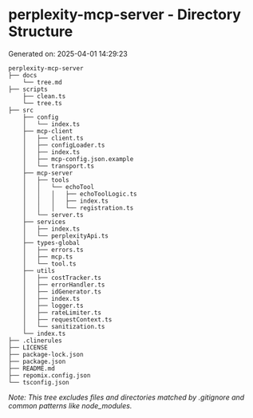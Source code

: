 # perplexity-mcp-server - Directory Structure

Generated on: 2025-04-01 14:29:23


```
perplexity-mcp-server
├── docs
    └── tree.md
├── scripts
    ├── clean.ts
    └── tree.ts
├── src
    ├── config
    │   └── index.ts
    ├── mcp-client
    │   ├── client.ts
    │   ├── configLoader.ts
    │   ├── index.ts
    │   ├── mcp-config.json.example
    │   └── transport.ts
    ├── mcp-server
    │   ├── tools
    │   │   └── echoTool
    │   │   │   ├── echoToolLogic.ts
    │   │   │   ├── index.ts
    │   │   │   └── registration.ts
    │   └── server.ts
    ├── services
    │   ├── index.ts
    │   └── perplexityApi.ts
    ├── types-global
    │   ├── errors.ts
    │   ├── mcp.ts
    │   └── tool.ts
    ├── utils
    │   ├── costTracker.ts
    │   ├── errorHandler.ts
    │   ├── idGenerator.ts
    │   ├── index.ts
    │   ├── logger.ts
    │   ├── rateLimiter.ts
    │   ├── requestContext.ts
    │   └── sanitization.ts
    └── index.ts
├── .clinerules
├── LICENSE
├── package-lock.json
├── package.json
├── README.md
├── repomix.config.json
└── tsconfig.json

```

_Note: This tree excludes files and directories matched by .gitignore and common patterns like node_modules._
